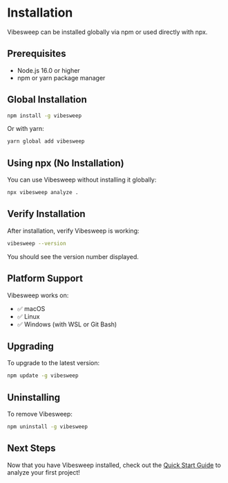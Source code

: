 # Installation

Vibesweep can be installed globally via npm or used directly with npx.

## Prerequisites

- Node.js 16.0 or higher
- npm or yarn package manager

## Global Installation

```bash
npm install -g vibesweep
```

Or with yarn:

```bash
yarn global add vibesweep
```

## Using npx (No Installation)

You can use Vibesweep without installing it globally:

```bash
npx vibesweep analyze .
```

## Verify Installation

After installation, verify Vibesweep is working:

```bash
vibesweep --version
```

You should see the version number displayed.

## Platform Support

Vibesweep works on:
- ✅ macOS
- ✅ Linux
- ✅ Windows (with WSL or Git Bash)

## Upgrading

To upgrade to the latest version:

```bash
npm update -g vibesweep
```

## Uninstalling

To remove Vibesweep:

```bash
npm uninstall -g vibesweep
```

## Next Steps

Now that you have Vibesweep installed, check out the [Quick Start Guide](./quick-start.md) to analyze your first project!